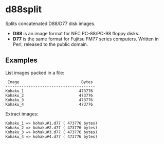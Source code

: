 # d88split

Splits concatenated D88/D77 disk images.
* **D88** is an image format for NEC PC-88/PC-98 floppy disks.
* **D77** is the same format for Fujitsu FM77 series computers.
Written in Perl, released to the public domain.

## Examples

List images packed in a file:
```% ./d88split.pl l kohaku.d77
 Image                           Bytes 
---------------------------------------
Kohaku_1                        473776
Kohaku_2                        473776
Kohaku_3                        473776
Kohaku_4                        473776
```

Extract images:
```% ./d88split.pl e kohaku.d77
Kohaku_1 => kohaku#1.d77 ( 473776 bytes)
Kohaku_2 => kohaku#2.d77 ( 473776 bytes)
Kohaku_3 => kohaku#3.d77 ( 473776 bytes)
Kohaku_4 => kohaku#4.d77 ( 473776 bytes)
```
